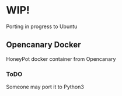 # WIP!
Porting in progress to Ubuntu

## Opencanary Docker
HoneyPot docker container from Opencanary

### ToDO
Someone may port it to Python3

